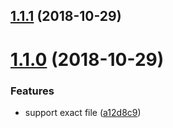 <a name="1.1.1"></a>

## [1.1.1](https://github.com/imcuttle/live-markd/compare/v1.1.0...v1.1.1) (2018-10-29)

<a name="1.1.0"></a>

# [1.1.0](https://github.com/imcuttle/live-markd/compare/a12d8c9...v1.1.0) (2018-10-29)

### Features

- support exact file ([a12d8c9](https://github.com/imcuttle/live-markd/commit/a12d8c9))

